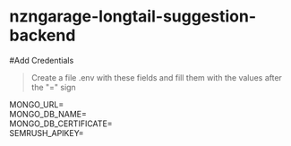 # nzngarage-longtail-suggestion-backend

#Add Credentials
> Create a file .env with these fields and fill them with the values after the "=" sign 

MONGO_URL=<br/>
MONGO_DB_NAME=<br/>
MONGO_DB_CERTIFICATE=<br/>
SEMRUSH_APIKEY=<br/>